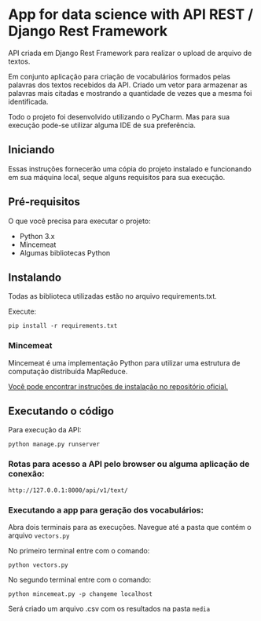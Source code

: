 # App for data science with API REST / Django Rest Framework

API criada em Django Rest Framework para realizar o upload de arquivo de textos.

Em conjunto aplicação para criação de vocabulários formados pelas palavras dos textos recebidos da API. Criado um vetor para armazenar as palavras mais citadas e mostrando a quantidade de vezes que a mesma foi identificada. 

Todo o projeto foi desenvolvido utilizando o PyCharm. Mas para sua execução pode-se utilizar alguma IDE de sua preferência.

## Iniciando

Essas instruções fornecerão uma cópia do projeto instalado e funcionando em sua máquina local, seque alguns requisitos para sua execução.

## Pré-requisitos

O que você precisa para executar o projeto:

* Python 3.x
* Mincemeat
* Algumas bibliotecas Python

## Instalando 

Todas as biblioteca utilizadas estão no arquivo requirements.txt.

Execute:
```
pip install -r requirements.txt
```

### Mincemeat 

Mincemeat é uma implementação Python para utilizar uma estrutura de computação distribuída MapReduce.

[Você pode encontrar instruções de instalação no repositório oficial.](https://github.com/michaelfairley/mincemeatpy)


## Executando o código

Para execução da API:

```
python manage.py runserver
```

### Rotas para acesso a API pelo browser ou alguma aplicação de conexão:

```
http://127.0.0.1:8000/api/v1/text/
```

### Executando a app para geração dos vocabulários:

Abra dois terminais para as execuções. Navegue até a pasta que contém o arquivo `vectors.py`

No primeiro terminal entre com o comando:

```
python vectors.py
```

No segundo terminal entre com o comando: 

```
python mincemeat.py -p changeme localhost
```

Será criado um arquivo .csv com os resultados na pasta `media`
